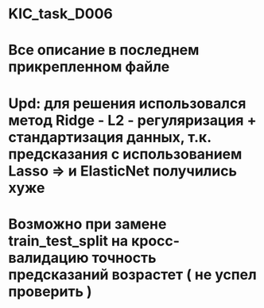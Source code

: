 # KIC_task_D006
# Все описание в последнем прикрепленном файле
# Upd: для решения использовался метод Ridge - L2 - регуляризация + стандартизация данных, т.к. предсказания с использованием Lasso => и ElasticNet получились хуже
# Возможно при замене train_test_split на кросс-валидацию точность предсказаний возрастет ( не успел проверить )
